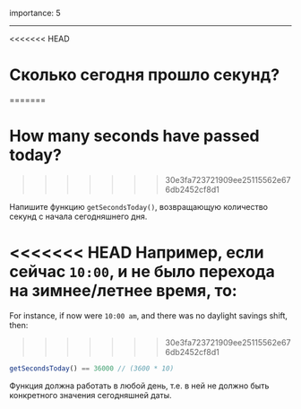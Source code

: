 importance: 5

---

<<<<<<< HEAD
# Сколько сегодня прошло секунд?
=======
# How many seconds have passed today?
>>>>>>> 30e3fa723721909ee25115562e676db2452cf8d1

Напишите функцию `getSecondsToday()`, возвращающую количество секунд с начала сегодняшнего дня.

<<<<<<< HEAD
Например, если сейчас `10:00`, и не было перехода на зимнее/летнее время, то:
=======
For instance, if now were `10:00 am`, and there was no daylight savings shift, then:
>>>>>>> 30e3fa723721909ee25115562e676db2452cf8d1

```js
getSecondsToday() == 36000 // (3600 * 10)
```

Функция должна работать в любой день, т.е. в ней не должно быть конкретного значения сегодняшней даты.
